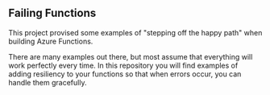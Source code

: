## Failing Functions
This project provised some examples of "stepping off the happy path" when building Azure Functions. 

There are many examples out there, but most assume that everything will work perfectly every time. In this repository you will find examples of adding resiliency to your functions so that when errors occur, you can handle them gracefully.  